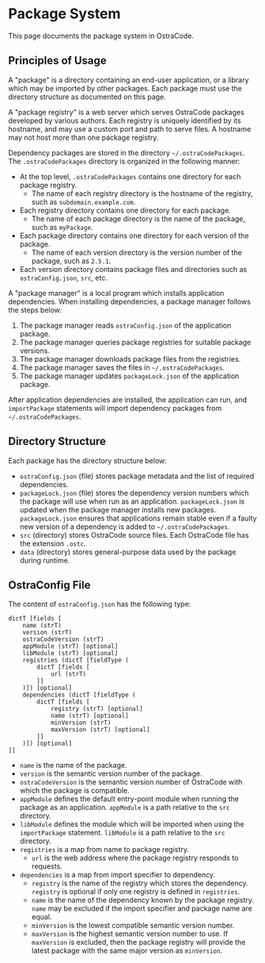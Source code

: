 
# Package System

This page documents the package system in OstraCode.

## Principles of Usage

A "package" is a directory containing an end-user application, or a library which may be imported by other packages. Each package must use the directory structure as documented on this page.

A "package registry" is a web server which serves OstraCode packages developed by various authors. Each registry is uniquely identified by its hostname, and may use a custom port and path to serve files. A hostname may not host more than one package registry.

Dependency packages are stored in the directory `~/.ostraCodePackages`. The `.ostraCodePackages` directory is organized in the following manner:

* At the top level, `.ostraCodePackages` contains one directory for each package registry.
    * The name of each registry directory is the hostname of the registry, such as `subdomain.example.com`.
* Each registry directory contains one directory for each package.
    * The name of each package directory is the name of the package, such as `myPackage`.
* Each package directory contains one directory for each version of the package.
    * The name of each version directory is the version number of the package, such as `2.5.1`.
* Each version directory contains package files and directories such as `ostraConfig.json`, `src`, etc.

A "package manager" is a local program which installs application dependencies. When installing dependencies, a package manager follows the steps below:

1. The package manager reads `ostraConfig.json` of the application package.
1. The package manager queries package registries for suitable package versions.
1. The package manager downloads package files from the registries.
1. The package manager saves the files in `~/.ostraCodePackages`.
1. The package manager updates `packageLock.json` of the application package.

After application dependencies are installed, the application can run, and `importPackage` statements will import dependency packages from `~/.ostraCodePackages`.

## Directory Structure

Each package has the directory structure below:

* `ostraConfig.json` (file) stores package metadata and the list of required dependencies.
* `packageLock.json` (file) stores the dependency version numbers which the package will use when run as an application. `packageLock.json` is updated when the package manager installs new packages. `packageLock.json` ensures that applications remain stable even if a faulty new version of a dependency is added to `~/.ostraCodePackages`.
* `src` (directory) stores OstraCode source files. Each OstraCode file has the extension `.ostc`.
* `data` (directory) stores general-purpose data used by the package during runtime.

## OstraConfig File

The content of `ostraConfig.json` has the following type:

```
dictT [fields [
    name (strT)
    version (strT)
    ostraCodeVersion (strT)
    appModule (strT) [optional]
    libModule (strT) [optional]
    registries (dictT [fieldType (
        dictT [fields [
            url (strT)
        ]]
    )]) [optional]
    dependencies (dictT [fieldType (
        dictT [fields [
            registry (strT) [optional]
            name (strT) [optional]
            minVersion (strT)
            maxVersion (strT) [optional]
        ]]
    )]) [optional]
]]
```

* `name` is the name of the package.
* `version` is the semantic version number of the package.
* `ostraCodeVersion` is the semantic version number of OstraCode with which the package is compatible.
* `appModule` defines the default entry-point module when running the package as an application. `appModule` is a path relative to the `src` directory.
* `libModule` defines the module which will be imported when using the `importPackage` statement. `libModule` is a path relative to the `src` directory.
* `registries` is a map from name to package registry.
    * `url` is the web address where the package registry responds to requests.
* `dependencies` is a map from import specifier to dependency.
    * `registry` is the name of the registry which stores the dependency. `registry` is optional if only one registry is defined in `registries`.
    * `name` is the name of the dependency known by the package registry. `name` may be excluded if the import specifier and package name are equal.
    * `minVersion` is the lowest compatible semantic version number.
    * `maxVersion` is the highest semantic version number to use. If `maxVersion` is excluded, then the package registry will provide the latest package with the same major version as `minVersion`.


